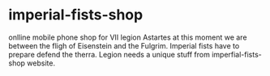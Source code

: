 # imperial-fists-shop
onlline mobile phone shop for VII legion Astartes
at this moment we are between the fligh of Eisenstein and the Fulgrim. Imperial fists have to prepare defend the therra.
Legion needs a unique stuff from imperfial-fists-shop website.
